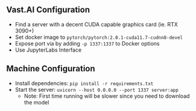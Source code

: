 ## Vast.AI Configuration
- Find a server with a decent CUDA capable graphics card (ie. RTX 3090+)
- Set docker image to `pytorch/pytorch:2.0.1-cuda11.7-cudnn8-devel`
- Expose port via by adding `-p 1337:1337` to Docker options
- Use JupyterLabs Interface

## Machine Configuration
- Install dependencies: `pip install -r requirements.txt`
- Start the server: `uvicorn --host 0.0.0.0 --port 1337 server:app`
    - Note: First time running will be slower since you need to download the model